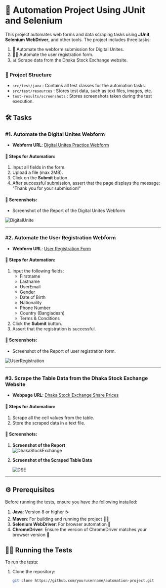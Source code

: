 # 🚀 Automation Project Using JUnit and Selenium

This project automates web forms and data scraping tasks using **JUnit**, **Selenium WebDriver**, and other tools. The project includes three tasks:

1. 📝 Automate the webform submission for Digital Unites.
2. 🧑‍💻 Automate the user registration form.
3. 📊 Scrape data from the Dhaka Stock Exchange website.

### 📂 Project Structure

- `src/test/java` : Contains all test classes for the automation tasks.
- `src/test/resources` : Stores test data, such as text files, images, etc.
- `test-results/screenshots` : Stores screenshots taken during the test execution.

## 🛠️ Tasks

### #1. Automate the Digital Unites Webform
- **Webform URL**: [Digital Unites Practice Webform](https://www.digitalunite.com/practice-webform-learners)
  
#### 📝 Steps for Automation:
1. Input all fields in the form.
2. Upload a file (max 2MB).
3. Click on the **Submit** button.
4. After successful submission, assert that the page displays the message: "Thank you for your submission!"

#### 📸 Screenshots:
- Screenshot of the Report of the Digital Unites Webform

![DigitalUnite](https://github.com/user-attachments/assets/e1c6c6a7-186f-4d53-8ae1-86f4c3f3227f)

---

### #2. Automate the User Registration Webform
- **Webform URL**: [User Registration Form](https://demo.wpeverest.com/user-registration/guest-registration-form/)
  
#### 📝 Steps for Automation:
1. Input the following fields:
   - Firstname
   - Lastname
   - UserEmail
   - Gender
   - Date of Birth
   - Nationality
   - Phone Number
   - Country (Bangladesh)
   - Terms & Conditions
2. Click the **Submit** button.
3. Assert that the registration is successful.

#### 📸 Screenshots:
- Screenshot of the Report of user registration form.

![UserRegistration](https://github.com/user-attachments/assets/e6bab85e-dc71-466f-9a80-ffe115fee017)

---

### #3. Scrape the Table Data from the Dhaka Stock Exchange Website
- **Webpage URL**: [Dhaka Stock Exchange Share Prices](https://dsebd.org/latest_share_price_scroll_by_value.php)
  
#### 📝 Steps for Automation:
1. Scrape all the cell values from the table.
2. Store the scraped data in a text file.

#### 📸 Screenshots:

1. **Screenshot of the Report**  
   ![DhakaStockExchange](https://github.com/user-attachments/assets/b9e7c4c3-3dd5-4ef6-829d-b82107524295)

2. **Screenshot of the Scraped Table Data**
   
   ![DSE](https://github.com/user-attachments/assets/26fd00b6-5ff1-45dc-8ece-edee3571766d)

---


## ⚙️ Prerequisites

Before running the tests, ensure you have the following installed:

1. **Java**: Version 8 or higher ☕
2. **Maven**: For building and running the project 🧑‍💻
3. **Selenium WebDriver**: For browser automation 🧳
4. **ChromeDriver**: Ensure the version of ChromeDriver matches your browser version 🔧

## 🏃‍♂️ Running the Tests

To run the tests:

1. Clone the repository:
   ```bash
   git clone https://github.com/yourusername/automation-project.git
